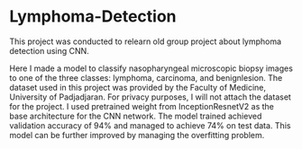 # Lymphoma-Detection

This project was conducted to relearn old group project about lymphoma detection using CNN. 

Here I made a model to classify nasopharyngeal microscopic biopsy images to one of the three classes: lymphoma, carcinoma, and benignlesion. The dataset used in this project was provided by the Faculty of Medicine, University of Padjadjaran. For privacy purposes, I will not attach the dataset for the project. I used pretrained weight from InceptionResnetV2 as the base architecture for the CNN network. The model trained achieved validation accuracy of 94% and managed to achieve 74% on test data. This model can be further improved by managing the overfitting problem.
